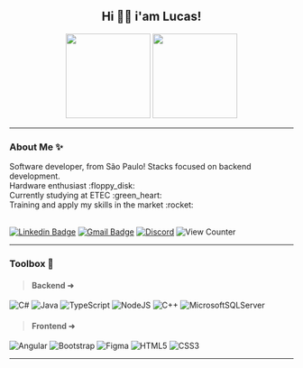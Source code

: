 <h2 align="center">Hi 👋🏽 i'am Lucas!</h2>

<div align="center">
<img height="150em" src="https://github-readme-stats.vercel.app/api?username=strFelix&show_icons=true&theme=shadow_green&include_all_commits=true&count_private=true" />
<img height="150em" src="https://github-readme-stats.vercel.app/api/top-langs/?username=strFelix&layout=compact&langs_count=7&theme=shadow_green" />
</div>

<hr>
<h3>About Me ✨</h3>
<div align="left" >
 Software developer, from São Paulo! Stacks focused on backend development. <br>
 Hardware enthusiast :floppy_disk: <br>
 Currently studying at ETEC :green_heart: <br>
 Training and apply my skills in the market :rocket: <br>
</div>
<br>

[![Linkedin Badge](https://img.shields.io/badge/Lucas%20Felix-blue?style=flat-square&logo=Linkedin&logoColor=white)](https://www.linkedin.com/in/lucas-felix-andrade/)
[![Gmail Badge](https://img.shields.io/badge/-Email-c14438?style=flat-square&logo=Gmail&logoColor=white)](mailto:lucas.felixandrade@hotmail.com.br)
[![Discord](https://img.shields.io/badge/-strfelix-7289da?style=flat-square&logo=Discord&logoColor=white)](https://discord.com)
![View Counter](https://komarev.com/ghpvc/?username=strFelix&style=flat-square)

<hr>
<h3>Toolbox 🧰</h3>

>#### Backend ➜
![C#](https://img.shields.io/badge/c%23-%234B275F.svg?style=for-the-badge&logo=csharp&logoColor=white)
![Java](https://img.shields.io/badge/java-%23ED8B00.svg?style=for-the-badge&logo=openjdk&logoColor=white)
![TypeScript](https://img.shields.io/badge/typescript-%23007ACC.svg?style=for-the-badge&logo=typescript&logoColor=white)
![NodeJS](https://img.shields.io/badge/node.js-6DA55F?style=for-the-badge&logo=node.js&logoColor=white)
![C++](https://img.shields.io/badge/c++-%2300599C.svg?style=for-the-badge&logo=c%2B%2B&logoColor=white)
![MicrosoftSQLServer](https://img.shields.io/badge/Microsoft%20SQL%20Server-CC2927?style=for-the-badge&logo=microsoft%20sql%20server&logoColor=white)

>#### Frontend ➜
![Angular](https://img.shields.io/badge/angular-%23DD0031.svg?style=for-the-badge&logo=angular&logoColor=white)
![Bootstrap](https://img.shields.io/badge/bootstrap-%238511FA.svg?style=for-the-badge&logo=bootstrap&logoColor=white)
![Figma](https://img.shields.io/badge/figma-%2300C4CC.svg?style=for-the-badge&logo=figma&logoColor=white)
![HTML5](https://img.shields.io/badge/html5-%23E34F26.svg?style=for-the-badge&logo=html5&logoColor=white)
![CSS3](https://img.shields.io/badge/css3-%231572B6.svg?style=for-the-badge&logo=css3&logoColor=white)
<hr>

          
